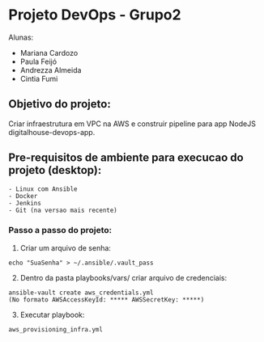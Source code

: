 # Projeto DevOps - Grupo2

Alunas: 
- Mariana Cardozo
- Paula Feijó 
- Andrezza Almeida
- Cintia Fumi

## Objetivo do projeto: 

Criar infraestrutura em VPC na AWS e construir pipeline para app NodeJS digitalhouse-devops-app.

## Pre-requisitos de ambiente para execucao do projeto (desktop):

```
- Linux com Ansible
- Docker
- Jenkins
- Git (na versao mais recente)
```

### Passo a passo do projeto: 

1. Criar um arquivo de senha:

```
echo "SuaSenha" > ~/.ansible/.vault_pass
```

2. Dentro da pasta playbooks/vars/ criar arquivo de credenciais: 

```
ansible-vault create aws_credentials.yml
(No formato AWSAccessKeyId: ***** AWSSecretKey: *****)
```

3. Executar playbook:

```
aws_provisioning_infra.yml
```